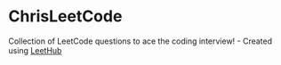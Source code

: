 # ChrisLeetCode
Collection of LeetCode questions to ace the coding interview! - Created using [LeetHub](https://github.com/QasimWani/LeetHub)
